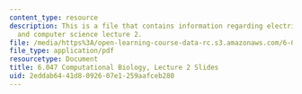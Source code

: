 ```yaml
---
content_type: resource
description: This is a file that contains information regarding electrical engineering
  and computer science lecture 2.
file: /media/https%3A/open-learning-course-data-rc.s3.amazonaws.com/6-047-computational-biology-fall-2015/2eddab6441d8092607e1259aafceb280_MIT6_047F15_Lecture02.pdf
file_type: application/pdf
resourcetype: Document
title: 6.047 Computational Biology, Lecture 2 Slides
uid: 2eddab64-41d8-0926-07e1-259aafceb280
---
```

